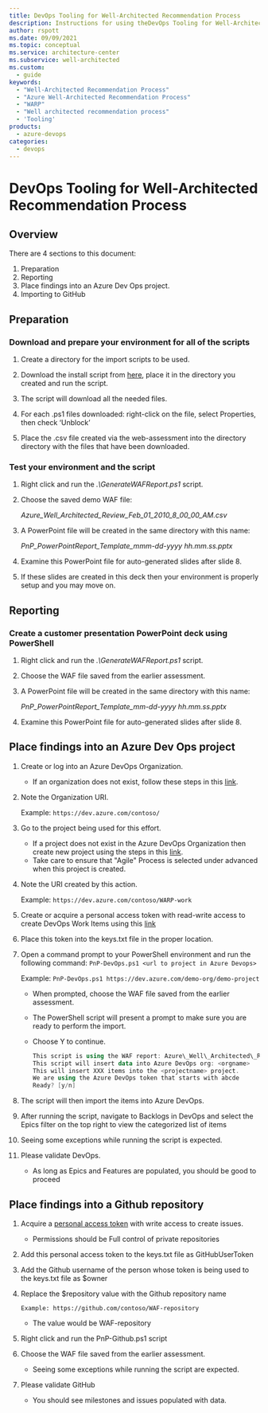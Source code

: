 ```yaml
---
title: DevOps Tooling for Well-Architected Recommendation Process
description: Instructions for using theDevOps Tooling for Well-Architected Recommendation Process
author: rspott
ms.date: 09/09/2021
ms.topic: conceptual
ms.service: architecture-center
ms.subservice: well-architected
ms.custom:
  - guide
keywords:
  - "Well-Architected Recommendation Process"
  - "Azure Well-Architected Recommendation Process"
  - "WARP"
  - "Well architected recommendation process"
  - 'Tooling'
products:
  - azure-devops
categories:
  - devops
---
```


# DevOps Tooling for Well-Architected Recommendation Process

## Overview

There are 4 sections to this document:

1. Preparation
1. Reporting
1. Place findings into an Azure Dev Ops project.
1. Importing to GitHub

## Preparation

### Download and prepare your environment for all of the scripts

1. Create a directory for the import scripts to be used.

1. Download the install script from [here](https://github.com/JoeyBarnes/architecture-center-pr/tree/warp-guidance-rework/docs/framework/warp/tools/devops/install-WARP-tools.ps1), place it in the directory you created and run the script.

1. The script will download all the needed files.

1. For each .ps1 files downloaded: right-click on the file, select Properties, then check ‘Unblock’

1. Place the .csv file created via the web-assessment into the directory directory with the files that have been downloaded.

### Test your environment and the script

1. Right click and run the _.\GenerateWAFReport.ps1_ script.

1. Choose the saved demo WAF file:

    _Azure_Well_Architected_Review_Feb_01_2010_8_00_00_AM.csv_

1. A PowerPoint file will be created in the same directory with this name:

    _PnP\_PowerPointReport\_Template_mmm-dd-yyyy hh.mm.ss.pptx_

1. Examine this PowerPoint file for auto-generated slides after slide 8.

1. If these slides are created in this deck then your environment is properly setup and you may move on.

## Reporting

### Create a customer presentation PowerPoint deck using PowerShell

1. Right click and run the _.\GenerateWAFReport.ps1_ script.

1. Choose the WAF file saved from the earlier assessment.

1. A PowerPoint file will be created in the same directory with this name:

    _PnP\_PowerPointReport\_Template_mm-dd-yyyy hh.mm.ss.pptx_

1. Examine this PowerPoint file for auto-generated slides after slide 8.

## Place findings into an Azure Dev Ops project

1. Create or log into an Azure DevOps Organization.

    - If an organization does not exist, follow these steps in this [link](/azure/devops/organizations/accounts/create-organization?view=azure-devops).

1. Note the Organization URI.

    Example: `https://dev.azure.com/contoso/`

1. Go to the project being used for this effort.

    - If a project does not exist in the Azure DevOps Organization then create new project using the steps in this [link](/azure/devops/organizations/projects/create-project?view=azure-devops&tabs=preview-page).
    - Take care to ensure that "Agile" Process is selected under advanced when this project is created.

1. Note the URI created by this action.

    Example: `https://dev.azure.com/contoso/WARP-work`

1. Create or acquire a personal access token with read-write access to create DevOps Work Items using this [link](/azure/devops/organizations/accounts/use-personal-access-tokens-to-authenticate?view=azure-devops&tabs=preview-page)

1. Place this token into the keys.txt file in the proper location.

1. Open a command prompt to your PowerShell environment and run the following command: `PnP-DevOps.ps1 <url to project in Azure Devops>`

    Example: `PnP-DevOps.ps1 https://dev.azure.com/demo-org/demo-project`

    - When prompted, choose the WAF file saved from the earlier assessment.
    - The PowerShell script will present a prompt to make sure you are ready to perform the import.
    - Choose Y to continue.

        ```powershell
        This script is using the WAF report: Azure\_Well\_Architected\_Review mmm-dd-yyyy hh.mm.ss_AM.csv`
        This script will insert data into Azure DevOps org: <orgname>
        This will insert XXX items into the <projectname> project.
        We are using the Azure DevOps token that starts with abcde
        Ready? [y/n]
        ```

1. The script will then import the items into Azure DevOps.

1. After running the script, navigate to Backlogs in DevOps and select the Epics filter on the top right to view the categorized list of items

1. Seeing some exceptions while running the script is expected.

1. Please validate DevOps.

    - As long as Epics and Features are populated, you should be good to proceed

## Place findings into a Github repository

1. Acquire a [personal access token](https://docs.github.com/en/github/authenticating-to-github/creating-a-personal-access-token) with write access to create issues.

    - Permissions should be Full control of private repositories

1. Add this personal access token to the keys.txt file as GitHubUserToken

1. Add the Github username of the person whose token is being used to the keys.txt file as $owner

1. Replace the $repository value with the Github repository name

    `Example: https://github.com/contoso/WAF-repository`

    - The value would be WAF-repository

1. Right click and run the PnP-Github.ps1 script

1. Choose the WAF file saved from the earlier assessment.

    - Seeing some exceptions while running the script are expected.

1. Please validate GitHub

    - You should see milestones and issues populated with data.
